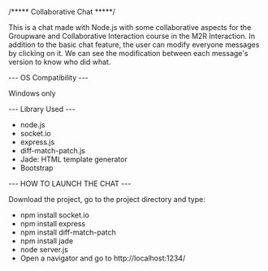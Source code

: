 /***** Collaborative Chat *****/

This is a chat made with Node.js with some collaborative aspects for the Groupware and Collaborative Interaction course in the M2R Interaction. In addition to the basic chat feature, the user can modify everyone messages by clicking on it. We can see the modification between each message's version to know who did what.

--- OS Compatibility ---

Windows only

--- Library Used ---

- node.js
- socket.io
- express.js
- diff-match-patch.js
- Jade: HTML template generator
- Bootstrap

--- HOW TO LAUNCH THE CHAT ---

Download the project, go to the project directory and type:
- npm install socket.io
- npm install express
- npm install diff-match-patch
- npm install jade
- node server.js
- Open a navigator and go to http://localhost:1234/
